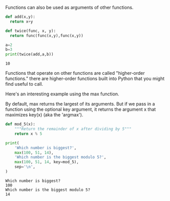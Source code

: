 Functions can also be used as arguments of other functions.

``` py
def add(x,y):
  return x+y

def twice(func, x, y):
  return func(func(x,y),func(x,y))

a=2
b=3
print(twice(add,a,b))
```
```
10
```

Functions that operate on other functions are called "higher-order functions." there are higher-order functions built into Python that you might find useful to call.

Here's an interesting example using the max function.

By default, max returns the largest of its arguments. But if we pass in a function using the optional key argument, it returns the argument x that maximizes key(x) (aka the 'argmax').

``` py
def mod_5(x):
    """Return the remainder of x after dividing by 5"""
    return x % 5

print(
    'Which number is biggest?',
    max(100, 51, 14),
    'Which number is the biggest modulo 5?',
    max(100, 51, 14, key=mod_5),
    sep='\n',
)
```
```
Which number is biggest?
100
Which number is the biggest modulo 5?
14
```
